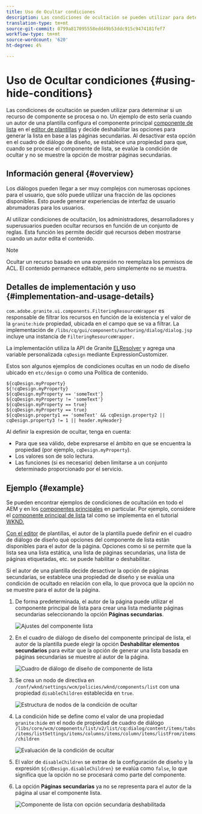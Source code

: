```yaml
---
title: Uso de Ocultar condiciones
description: Las condiciones de ocultación se pueden utilizar para determinar si un recurso de componente se procesa o no.
translation-type: tm+mt
source-git-commit: 0799a817095558edd49b53ddc915c9474181fef7
workflow-type: tm+mt
source-wordcount: '620'
ht-degree: 4%

---
```



# Uso de Ocultar condiciones {#using-hide-conditions}

Las condiciones de ocultación se pueden utilizar para determinar si un recurso de componente se procesa o no. Un ejemplo de esto sería cuando un autor de una plantilla configura el componente principal [componente de lista](https://docs.adobe.com/content/help/en/experience-manager-core-components/using/components/list.html) en el [editor de plantillas](/help/sites-cloud/authoring/features/templates.md) y decide deshabilitar las opciones para generar la lista en base a las páginas secundarias. Al desactivar esta opción en el cuadro de diálogo de diseño, se establece una propiedad para que, cuando se procese el componente de lista, se evalúe la condición de ocultar y no se muestre la opción de mostrar páginas secundarias.

## Información general {#overview}

Los diálogos pueden llegar a ser muy complejos con numerosas opciones para el usuario, que sólo puede utilizar una fracción de las opciones disponibles. Esto puede generar experiencias de interfaz de usuario abrumadoras para los usuarios.

Al utilizar condiciones de ocultación, los administradores, desarrolladores y superusuarios pueden ocultar recursos en función de un conjunto de reglas. Esta función les permite decidir qué recursos deben mostrarse cuando un autor edita el contenido.

>[!NOTE]
>
>Ocultar un recurso basado en una expresión no reemplaza los permisos de ACL. El contenido permanece editable, pero simplemente no se muestra.

## Detalles de implementación y uso {#implementation-and-usage-details}

`com.adobe.granite.ui.components.FilteringResourceWrapper` es responsable de filtrar los recursos en función de la existencia y el valor de la  `granite:hide` propiedad, ubicada en el campo que se va a filtrar. La implementación de `/libs/cq/gui/components/authoring/dialog/dialog.jsp` incluye una instancia de `FilteringResourceWrapper.`

La implementación utiliza la API de Granite [ELResolver](https://helpx.adobe.com/experience-manager/6-5/sites/developing/using/reference-materials/granite-ui/api/jcr_root/libs/granite/ui/docs/server/el.html) y agrega una variable personalizada `cqDesign` mediante ExpressionCustomizer.

Estos son algunos ejemplos de condiciones ocultas en un nodo de diseño ubicado en `etc/design` o como una Política de contenido.

```
${cqDesign.myProperty}
${!cqDesign.myProperty}
${cqDesign.myProperty == 'someText'}
${cqDesign.myProperty != 'someText'}
${cqDesign.myProperty == true}
${cqDesign.myProperty == true}
${cqDesign.property1 == 'someText' && cqDesign.property2 || cqDesign.property3 != 1 || header.myHeader}
```

Al definir la expresión de ocultar, tenga en cuenta:

* Para que sea válido, debe expresarse el ámbito en que se encuentra la propiedad (por ejemplo, `cqDesign.myProperty`).
* Los valores son de solo lectura.
* Las funciones (si es necesario) deben limitarse a un conjunto determinado proporcionado por el servicio.

## Ejemplo {#example}

Se pueden encontrar ejemplos de condiciones de ocultación en todo el AEM y en los [componentes principales](https://docs.adobe.com/content/help/es-ES/experience-manager-core-components/using/introduction.html) en particular. Por ejemplo, considere el [componente principal de lista](https://docs.adobe.com/content/help/en/experience-manager-core-components/using/components/list.html) tal como se implementa en el tutorial [WKND.](/help/implementing/developing/introduction/develop-wknd-tutorial.md)

[Con el editor](/help/sites-cloud/authoring/features/templates.md) de plantillas, el autor de la plantilla puede definir en el cuadro de diálogo de diseño qué opciones del componente de lista están disponibles para el autor de la página. Opciones como si se permite que la lista sea una lista estática, una lista de páginas secundarias, una lista de páginas etiquetadas, etc. se puede habilitar o deshabilitar.

Si el autor de una plantilla decide desactivar la opción de páginas secundarias, se establece una propiedad de diseño y se evalúa una condición de ocultado en relación con ella, lo que provoca que la opción no se muestre para el autor de la página.

1. De forma predeterminada, el autor de la página puede utilizar el componente principal de lista para crear una lista mediante páginas secundarias seleccionando la opción **Páginas secundarias**.

   ![Ajustes del componente lista](assets/hide-conditions-list-settings.png)

1. En el cuadro de diálogo de diseño del componente principal de lista, el autor de la plantilla puede elegir la opción **Deshabilitar elementos secundarios** para evitar que la opción de generar una lista basada en páginas secundarias se muestre al autor de la página.

   ![Cuadro de diálogo de diseño de componente de lista](assets/hide-conditions-list-design.png)

1. Se crea un nodo de directiva en `/conf/wknd/settings/wcm/policies/wknd/components/list` con una propiedad `disableChildren` establecida en `true`.

   ![Estructura de nodos de la condición de ocultar](assets/hide-conditions-node-structure.png)

1. La condición hide se define como el valor de una propiedad `granite:hide` en el nodo de propiedad de cuadro de diálogo `/libs/core/wcm/components/list/v2/list/cq:dialog/content/items/tabs/items/listSettings/items/columns/items/column/items/listFrom/items/children`

   ![Evaluación de la condición de ocultar](assets/hide-conditions-evaluation.png)

1. El valor de `disableChildren` se extrae de la configuración de diseño y la expresión `${cdDesign.disableChildren}` se evalúa como `false`, lo que significa que la opción no se procesará como parte del componente.

1. La opción **Páginas secundarias** ya no se representa para el autor de la página al usar el componente lista.

   ![Componente de lista con opción secundaria deshabilitada](assets/hide-conditions-child-disabled.png)
